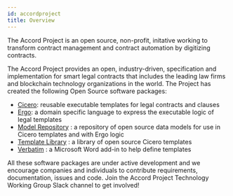 ```yaml
---
id: accordproject
title: Overview
---
```


The Accord Project is an open source, non-profit, initative working to transform contract management and contract automation by digitizing contracts. 

The Accord Project provides an open, industry-driven, specification and implementation for smart legal contracts that includes the leading law firms and blockchain technology organizations in the world. The Project has created the following Open Source software packages:
- [Cicero](cicero.md): reusable executable templates for legal contracts and clauses
- [Ergo](ergo.md): a domain specific language to express the executable logic of legal templates
- [Model Repository](model-repository.md) : a repository of open source data models for use in Cicero templates and with Ergo logic
- [Template Library](template-library.md) : a library of open source Cicero templates
- [Verbatim](verbatim.md) : a Microsoft Word add-in to help define templates

All these software packages are under active development and we encourage companies and individuals to contribute requirements, documentation, issues and code. Join the Accord Project Technology Working Group Slack channel to get involved!

